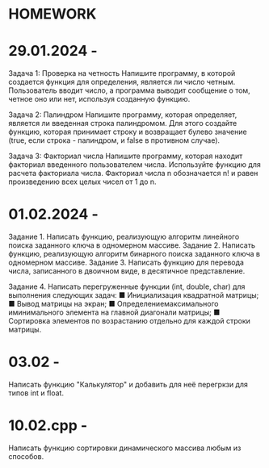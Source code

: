 # HOMEWORK

# 29.01.2024 - 
Задача 1: Проверка на четность
Напишите программу, в которой создается функция для определения, является ли число четным. Пользователь вводит число, а программа выводит сообщение о том, четное оно или нет, используя созданную функцию.

Задача 2: Палиндром
Напишите программу, которая определяет, является ли введенная строка палиндромом. Для этого создайте функцию, которая принимает строку и возвращает булево значение (true, если строка - палиндром, и false в противном случае).

Задача 3: Факториал числа
Напишите программу, которая находит факториал введенного пользователем числа. Используйте функцию для расчета факториала числа. Факториал числа n обозначается n! и равен произведению всех целых чисел от 1 до n.




# 01.02.2024 -  
Задание 1. Написать функцию, реализующую алгоритм
линейного поиска заданного ключа в одномерном массиве.
Задание 2. Написать функцию, реализующую алгоритм
бинарного поиска заданного ключа в одномерном массиве.
Задание 3. Написать функцию для перевода числа, записанного в двоичном виде, в десятичное представление.

Задание 4. Написать перегруженные функции (int, double, char) для выполнения следующих задач:
■ Инициализация квадратной матрицы;
■ Вывод матрицы на экран;
■ Определениемаксимального иминимального элемента
на главной диагонали матрицы;
■ Сортировка элементов по возрастанию отдельно для
каждой строки матрицы.


# 03.02 - 
Написать функцию "Калькулятор" и добавить для неё перегркзи для типов int и float.


# 10.02.cpp - 
Написать функцию сортировки динамического массива любым из способов.


